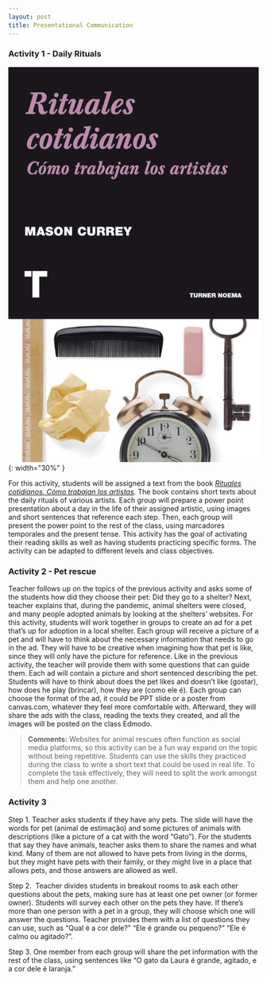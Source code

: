 ```yaml
---
layout: post
title: Presentational Communication
---
```


### Activity 1 - Daily Rituals


![rituales](/assets/ritualescotidianos.jpg){: width="30%" }

For this activity, students will be assigned a text from the book *[Rituales cotidianos. Cómo trabajan los artistas](https://books.google.com/books?id=2ibYDwAAQBAJ&pg=PT4&source=gbs_toc_r&cad=3#v=onepage&q&f=false).* The book contains short texts about the daily rituals of various artists. Each group will prepare a power point presentation about a day in the life of their assigned artistic, using images and short sentences that reference each step. Then, each group will present the power point to the rest of the class, using marcadores temporales and the present tense. This activity has the goal of activating their reading skills as well as having students practicing specific forms. The activity can be adapted to different levels and class objectives.

### Activity 2 - Pet rescue
Teacher follows up on the topics of the previous activity and asks some of the students how did they choose their pet: Did they go to a shelter? Next, teacher explains that, during the pandemic, animal shelters were closed, and many people adopted animals by looking at the shelters’ websites. For this activity, students will work together in groups to create an ad for a pet that’s up for adoption in a local shelter. Each group will receive a picture of a pet and will have to think about the necessary information that needs to go in the ad. They will have to be creative when imagining how that pet is like, since they will only have the picture for reference. Like in the previous activity, the teacher will provide them with some questions that can guide them. Each ad will contain a picture and short sentenced describing the pet. Students will have to think about does the pet likes and doesn’t like (gostar), how does he play (brincar), how they are (como ele é). Each group can choose the format of the ad, it could be PPT slide or a poster from canvas.com, whatever they feel more comfortable with. Afterward, they will share the ads with the class, reading the texts they created, and all the images will be posted on the class Edmodo.

> **Comments:** Websites for animal rescues often function as social media platforms, so this activity can be a fun way expand on the topic without being repetitive. Students can use the skills they practiced during the class to write a short text that could be used in real life. To complete the task effectively, they will need to split the work amongst them and help one another.
>
### Activity 3
Step 1. Teacher asks students if they have any pets. The slide will have the words for pet (animal de estimação) and some pictures of animals with descriptions (like a picture of a cat with the word “Gato”). For the students that say they have animals, teacher asks them to share the names and what kind. Many of them are not allowed to have pets from living in the dorms, but they might have pets with their family, or they might live in a place that allows pets, and those answers are allowed as well.

Step 2.  Teacher divides students in breakout rooms to ask each other questions about the pets, making sure has at least one pet owner (or former owner). Students will survey each other on the pets they have. If there’s more than one person with a pet in a group, they will choose which one will answer the questions. Teacher provides them with a list of questions they can use, such as “Qual é a cor dele?” “Ele é grande ou pequeno?” “Ele é calmo ou agitado?”.

Step 3. One member from each group will share the pet information with the rest of the class, using sentences like “O gato da Laura é grande, agitado, e a cor dele é laranja.”
